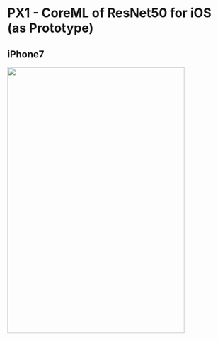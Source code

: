 # PX1 - CoreML of ResNet50 for iOS (as Prototype)

## iPhone7

<img src="https://user-images.githubusercontent.com/48679574/195346800-df9e7b16-56f7-4ccd-92f3-165cb8e6d3a7.gif" width="400" height="600"/>
